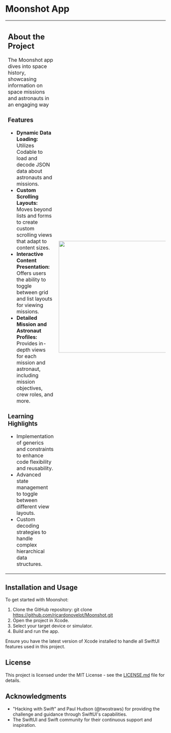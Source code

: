 # Moonshot App

<table>
<tr>
<td>

## About the Project

The Moonshot app dives into space history, showcasing information on space missions and astronauts in an engaging way

### Features

- **Dynamic Data Loading:** Utilizes Codable to load and decode JSON data about astronauts and missions.
- **Custom Scrolling Layouts:** Moves beyond lists and forms to create custom scrolling views that adapt to content sizes.
- **Interactive Content Presentation:** Offers users the ability to toggle between grid and list layouts for viewing missions.
- **Detailed Mission and Astronaut Profiles:** Provides in-depth views for each mission and astronaut, including mission objectives, crew roles, and more.

### Learning Highlights

- Implementation of generics and constraints to enhance code flexibility and reusability.
- Advanced state management to toggle between different view layouts.
- Custom decoding strategies to handle complex hierarchical data structures.

</td>
<td>

<img src="https://github.com/ricardonovelot/Moonshot/assets/84286086/63e9c612-1b0e-4d8c-b00b-a08ad800ab13" width="350">

</td>
</tr>
</table>

## Installation and Usage

To get started with Moonshot:

1. Clone the GitHub repository: git clone https://github.com/ricardonovelot/Moonshot.git
2. Open the project in Xcode.
3. Select your target device or simulator.
4. Build and run the app.

Ensure you have the latest version of Xcode installed to handle all SwiftUI features used in this project.

## License

This project is licensed under the MIT License - see the [LICENSE.md](LICENSE.md) file for details.

## Acknowledgments

- "Hacking with Swift" and Paul Hudson (@twostraws) for providing the challenge and guidance through SwiftUI's capabilities.
- The SwiftUI and Swift community for their continuous support and inspiration.
